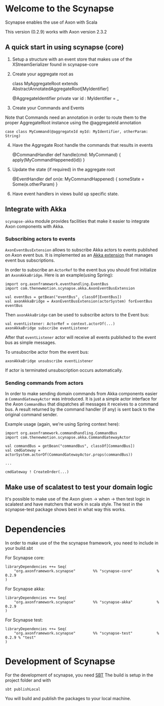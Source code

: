 # Welcome to the Scynapse

Scynapse enables the use of Axon with Scala

This version (0.2.9) works with Axon version 2.3.2

## A quick start in using scynapse (core)

1) Setup a structure with an event store that makes use of the XStreamSerializer found in scynapse-core

2) Create your aggregate root as

    class MyAggregateRoot extends AbstractAnnotatedAggregateRoot[MyIdentifier]

      @AggregateIdentifier
      private var id : MyIdentifier = _

3) Create your Commands and Events

Note that Commands need an annotation in order to route them to the proper AggregateRoot instance using
the @aggregateId annotation

    case class MyCommand(@aggregateId myId: MyIdentifier, otherParam: String)

4) Have the Aggregate Root handle the commands that results in events

    @CommandHandler
      def handle(cmd: MyCommand) {
        apply(MyCommandHappened(id))
      }

5) Update the state (if required) in the aggregate root

      @EventHandler
      def on(e: MyCommandHappened) {
        someState = Some(e.otherParam)
      }

6) Have event handlers in views build up specific state.


## Integrate with Akka

`scynapse-akka` module provides facilities that make it easier to
integrate Axon components with Akka.

### Subscribing actors to events

`AxonEventBusExtension` allows to subscribe Akka actors to events
published on Axon event bus.  It is implemented as an
[Akka extension](http://doc.akka.io/docs/akka/2.3.6/scala/extending-akka.html)
that manages event bus subscriptions.

In order to subscribe an `ActorRef` to the event bus you should first
initialize an `AxonAkkaBridge`. Here is an example(using Spring):

    import org.axonframework.eventhandling.EventBus
    import com.thenewmotion.scynapse.akka.AxonEventBusExtension

    val eventBus = getBean("eventBus", classOf[EventBus])
    val axonAkkaBridge = AxonEventBusExtension(actorSystem) forEventBus eventBus

Then `axonAkkaBridge` can be used to subscribe actors to the Event bus:

    val eventListener: ActorRef = context.actorOf(...)
    axonAkkaBridge subscribe eventListener

After that `eventListener` actor will receive all events published to
the event bus as simple messages.

To unsubscribe actor from the event bus:

    axonAkkaBridge unsubscribe eventListener

If actor is terminated unsubscription occurs automatically.


### Sending commands from actors

In order to make sending domain commands from Akka components easier a
`CommandGatewayActor` was introduced. It is just a simple actor
interface for the Axon `CommandBus` that dispatches all messages it
receives to a command bus. A result returned by the command handler
(if any) is sent back to the original command sender.

Example usage (again, we're using Spring context here):

    import org.axonframework.commandhandling.CommandBus
    import com.thenewmotion.scynapse.akka.CommandGatewayActor

    val commandBus = getBean("commandBus", classOf[CommandBus])
    val cmdGateway = actorSystem.actorOf(CommandGatewayActor.props(commandBus))

    ...

    cmdGateway ! CreateOrder(...)



## Make use of scalatest to test your domain logic

It's possible to make use of the Axon given -> when -> then test logic in scalatest and have matchers that work in scala style.
The test in the scynapse-test package shows best in what way this works.

# Dependencies

In order to make use of the the scynapse framework, you need to include in your build.sbt

For Scynapse core:

    libraryDependencies ++= Seq(
        "org.axonframework.scynapse"        %% "scynapse-core"           % 0.2.9
    )

For Scynapse akka:

    libraryDependencies ++= Seq(
        "org.axonframework.scynapse"        %% "scynapse-akka"           % 0.2.9
    )

For Scynapse test:

    libraryDependencies ++= Seq(
        "org.axonframework.scynapse"        %% "scynapse-test"           % 0.2.9 % "test"
    )


# Development of Scynapse

For the development of scynapse, you need [SBT](http://www.scala-sbt.org)
The build is setup in the project folder and with

    sbt publishLocal

You will build and publish the packages to your local machine.
